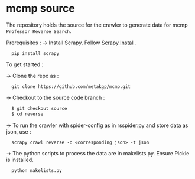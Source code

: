 mcmp source
======================

The repository holds the source for the crawler to generate data for mcmp ``` Professor Reverse Search ```.

Prerequisites :
-> Install Scrapy. Follow [Scrapy Install](http://doc.scrapy.org/en/latest/intro/install.html).
```
  pip install scrapy
```

To get started :

-> Clone the repo as :
```
  git clone https://github.com/metakgp/mcmp.git
```

-> Checkout to the source code branch :
```sh
  $ git checkout source
  $ cd reverse
```

-> To run the crawler with spider-config as in rsspider.py and store data as json, use :
```
  scrapy crawl reverse -o <corresponding json> -t json
```

-> The python scripts to process the data are in makelists.py. Ensure Pickle is installed.
```
  python makelists.py
```